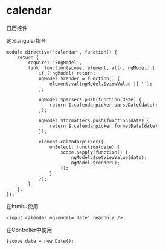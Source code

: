 calendar
========

日历控件

定义angular指令

	module.directive('calendar', function() {
		return {
			require: '?ngModel',
			link: function(scope, element, attr, ngModel) {
				if (!ngModel) return;
				ngModel.$render = function() {
					element.val(ngModel.$viewValue || ''); 
				};

				ngModel.$parsers.push(function(date) {
					return $.calendarpicker.parseDate(date);
				});
				
				ngModel.$formatters.push(function(date) {
					return $.calendarpicker.formatDate(date);
				});

				element.calendarpicker({
					onSelect: function(date) {
						scope.$apply(function() {
							ngModel.$setViewValue(date);
							ngModel.$render();
						});
					}
				});
			}
		};
	});

在html中使用

	<input calendar ng-model='date' readonly />

在Controller中使用

	$scope.date = new Date();
